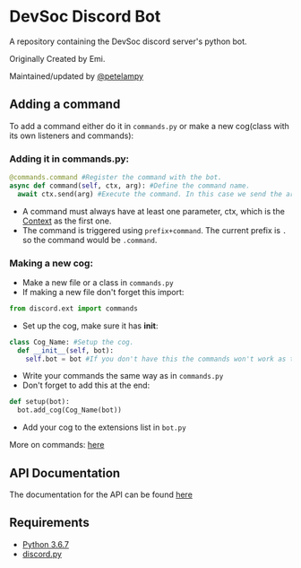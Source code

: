 # DevSoc Discord Bot
A repository containing the DevSoc discord server's python bot.

Originally Created by Emi.

Maintained/updated by [@petelampy](https://github.com/petelampy)

## Adding a command
To add a command either do it in `commands.py` or make a new cog(class with its own listeners and commands):

### Adding it in commands.py:
```python
@commands.command #Register the command with the bot.
async def command(self, ctx, arg): #Define the command name.
  await ctx.send(arg) #Execute the command. In this case we send the argument passed back to the user.
```
* A command must always have at least one parameter, ctx, which is the [Context](https://discordpy.readthedocs.io/en/rewrite/ext/commands/api.html#discord.ext.commands.Context) as the first one.
* The command is triggered using `prefix+command`. The current prefix is `.` so the command would be `.command`.

### Making a new cog:
* Make a new file or a class in `commands.py`
* If making a new file don't forget this import:
```python
from discord.ext import commands
```
* Set up the cog, make sure it has __init__:
```python
class Cog_Name: #Setup the cog.
  def __init__(self, bot):
    self.bot = bot #If you don't have this the commands won't work as they won't be able to get ctx(context).
```
* Write your commands the same way as in `commands.py`
* Don't forget to add this at the end:
```python
def setup(bot):
  bot.add_cog(Cog_Name(bot))
```
* Add your cog to the extensions list in `bot.py`


More on commands: [here](https://discordpy.readthedocs.io/en/rewrite/ext/commands/commands.html)

## API Documentation
The documentation for the API can be found [here](https://discordpy.readthedocs.io/en/rewrite/index.html)


## Requirements
* [Python 3.6.7](https://www.python.org/downloads/release/python-367/)
* [discord.py](https://github.com/Rapptz/discord.py)

